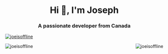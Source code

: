 <h1 align="center">Hi 👋, I'm Joseph</h1>
<h3 align="center">A passionate developer from Canada</h3>

<p align="left"> <a href="https://github.com/ryo-ma/github-profile-trophy"><img src="https://github-profile-trophy.vercel.app/?username=joeisoffline" alt="joeisoffline" /></a> </p>

<p><img align="left" src="https://github-readme-stats.vercel.app/api/top-langs?username=joeisoffline&show_icons=true&locale=en&layout=compact" alt="joeisoffline" /></p>

<p>&nbsp;<img align="right" src="https://github-readme-stats.vercel.app/api?username=joeisoffline&show_icons=true&locale=en" alt="joeisoffline" /></p>

